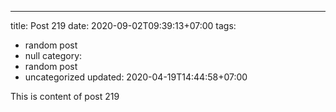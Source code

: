 ---
title: Post 219
date: 2020-09-02T09:39:13+07:00
tags:
  - random post
  - null
category:
  - random post
  - uncategorized
updated: 2020-04-19T14:44:58+07:00

This is content of post 219